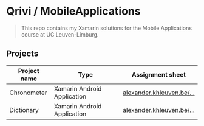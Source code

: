 # Qrivi / MobileApplications #

> This repo contains my Xamarin solutions for the Mobile Applications course at UC Leuven-Limburg.


## Projects

Project name  | Type | Assignment sheet
------------- | ---- | ----------------
Chronometer   | Xamarin Android Application | [alexander.khleuven.be/...](http://alexander.khleuven.be/courses/mobile/labs/chronometer/assignment.html)
Dictionary    | Xamarin Android Application | [alexander.khleuven.be/...](http://alexander.khleuven.be/courses/mobile/labs/dictionary/assignment.html)
